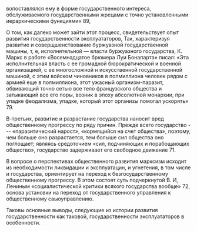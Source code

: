 вопоставлялся ему в форме государственного интереса, обслуживаемого государственными жрецами с точно установленными иерархическими функциями» 89,

О том, как далеко может зайти этот процесс, свидетельствует опыт развития государственности эксплуататоров, Так, характеризуя развитие и соверщшенствование буржуазной государственной машины, т, е, исполнятельной — власти буржуазного государства, К. Маркс в работе «Восемнадцатое брюмера Луи Бонапарта» писал: «Эта исполнительная власть с ее громадной бюрократической и военной организацией, с ее многосложной н искусственной государственной машиной, с этим войском чиновников в полмиллиона человек рядом с армией еще в полмиллиона, этот ужасный организм-паразит, обвивающий точно сетью все тело французского общества и затыкающий все его поры, возник в эпоху абсолютной монархии, при упадке феодализма, упадке, который этот организы помогал ускорять» 79.

В-третьих, развитие и разрастание государства наносит вред общественному прогрессу по ряду причин. Прежде всего государство --- «паразитический нарост», «кормящийся на счет общества», поэтому, чем больше оно разрастается, тем болыше сил общества оно поглощает; являясь средоточием «сил, подчиняющих и порабощающих общество», государство задерживает его свободное движение 71.

В вопросе о перспективах общественного развития марксизм исходит из необходимости ликвидации и эксплуатацин, и угнетения, в том числе и государства, ориентирует на переход к безгосударственному общественному прогрессу. В этом состоят суть подчеркнутой В. И, Лениным «социалистической критики всякого государства вообще» 72, основа установки на переход от государственного управления к общественному саыоуправлению.

Таковы основные выводы, следующие из истории развития государственности как таковой, государственности эксплуататоров в особенности.

